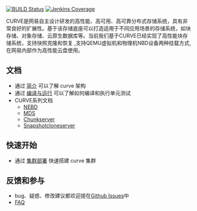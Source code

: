 [![BUILD Status](https://img.shields.io/jenkins/build?jobUrl=http%3A%2F%2F59.111.93.165%3A8080%2Fjob%2Fcurve_multijob%2F)](http://59.111.93.165:8080/job/curve_multijob/lastBuild)
[![Jenkins Coverage](https://img.shields.io/jenkins/coverage/cobertura?jobUrl=http%3A%2F%2F59.111.93.165%3A8080%2Fjob%2Fcurve_multijob%2F)](http://59.111.93.165:8080/job/curve_multijob/HTML_20Report/)

CURVE是网易自主设计研发的高性能、高可用、高可靠分布式存储系统，具有非常良好的扩展性。基于该存储底座可以打造适用于不同应用场景的存储系统，如块存储、对象存储、云原生数据库等。当前我们基于CURVE已经实现了高性能块存储系统，支持快照克隆和恢复 ,支持QEMU虚拟机和物理机NBD设备两种挂载方式, 在网易内部作为高性能云盘使用。

## 文档

- 通过 [简介](https://opencurve.github.io/) 可以了解 curve 架构
- 通过 [编译与运行](docs/cn/build_and_run.md) 可以了解如何编译和执行单元测试
- CURVE系列文档
  - [NEBD](docs/cn/nebd.md)
  - [MDS](docs/cn/mds.md)
  - [Chunkserver](docs/cn/chunkserver_design.md)
  - [Snapshotcloneserver](docs/cn/snapshotcloneserver.md)

## 快速开始

- 通过 [集群部署](docs/cn/deploy.md) 快速搭建 curve 集群

## 反馈和参与

- bug、疑惑、修改建议都欢迎提在[Github Issues](https://github.com/opencurve/curve/issues)中
- [FAQ](https://github.com/opencurve/curve/wiki/CURVE-FAQ) 

